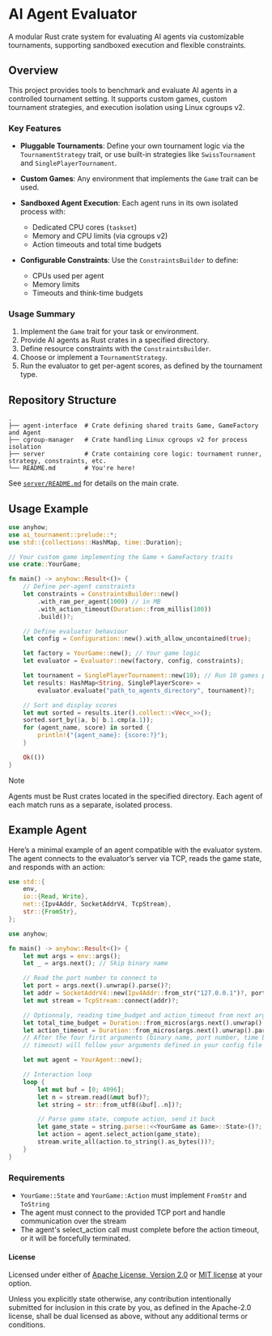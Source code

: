 # AI Agent Evaluator

A modular Rust crate system for evaluating AI agents via customizable tournaments, supporting sandboxed execution and flexible constraints.

## Overview

This project provides tools to benchmark and evaluate AI agents in a controlled tournament setting. It supports custom games, custom tournament strategies, and execution isolation using Linux cgroups v2.

### Key Features

- **Pluggable Tournaments**: Define your own tournament logic via the `TournamentStrategy` trait, or use built-in strategies like `SwissTournament` and `SinglePlayerTournament`.
- **Custom Games**: Any environment that implements the `Game` trait can be used.
- **Sandboxed Agent Execution**: Each agent runs in its own isolated process with:

  * Dedicated CPU cores (`taskset`)
  * Memory and CPU limits (via cgroups v2)
  * Action timeouts and total time budgets
- **Configurable Constraints**: Use the `ConstraintsBuilder` to define:

  * CPUs used per agent
  * Memory limits
  * Timeouts and think-time budgets

### Usage Summary

1. Implement the `Game` trait for your task or environment.
2. Provide AI agents as Rust crates in a specified directory.
3. Define resource constraints with the `ConstraintsBuilder`.
4. Choose or implement a `TournamentStrategy`.
5. Run the evaluator to get per-agent scores, as defined by the tournament type.

## Repository Structure

```
.
├── agent-interface  # Crate defining shared traits Game, GameFactory and Agent
├── cgroup-manager   # Crate handling Linux cgroups v2 for process isolation
├── server           # Crate containing core logic: tournament runner, strategy, constraints, etc.
└── README.md        # You're here!
```

See [`server/README.md`](server/README.md) for details on the main crate.

## Usage Example

```rust
use anyhow;
use ai_tournament::prelude::*;
use std::{collections::HashMap, time::Duration};

// Your custom game implementing the Game + GameFactory traits
use crate::YourGame;

fn main() -> anyhow::Result<()> {
    // Define per-agent constraints
    let constraints = ConstraintsBuilder::new()
        .with_ram_per_agent(1000) // in MB
        .with_action_timeout(Duration::from_millis(100))
        .build()?;

    // Define evaluator behaviour
    let config = Configuration::new().with_allow_uncontained(true);

    let factory = YourGame::new(); // Your game logic
    let evaluator = Evaluator::new(factory, config, constraints);

    let tournament = SinglePlayerTournament::new(10); // Run 10 games per agent
    let results: HashMap<String, SinglePlayerScore> =
        evaluator.evaluate("path_to_agents_directory", tournament)?;

    // Sort and display scores
    let mut sorted = results.iter().collect::<Vec<_>>();
    sorted.sort_by(|a, b| b.1.cmp(a.1));
    for (agent_name, score) in sorted {
        println!("{agent_name}: {score:?}");
    }

    Ok(())
}
```

> [!NOTE]  
> Agents must be Rust crates located in the specified directory. Each agent of each match runs as a separate, isolated process.

## Example Agent

Here’s a minimal example of an agent compatible with the evaluator system. The agent connects to the evaluator’s server via TCP, reads the game state, and responds with an action:

```rust
use std::{
    env,
    io::{Read, Write},
    net::{Ipv4Addr, SocketAddrV4, TcpStream},
    str::{FromStr},
};

use anyhow;

fn main() -> anyhow::Result<()> {
    let mut args = env::args();
    let _ = args.next(); // Skip binary name

    // Read the port number to connect to
    let port = args.next().unwrap().parse()?;
    let addr = SocketAddrV4::new(Ipv4Addr::from_str("127.0.0.1")?, port);
    let mut stream = TcpStream::connect(addr)?;

    // Optionnaly, reading time_budget and action_timeout from next args
    let total_time_budget = Duration::from_micros(args.next().unwrap().parse()?);
    let action_timeout = Duration::from_micros(args.next().unwrap().parse()?);
    // After the four first arguments (binary name, port number, time budget, and action
    // timeout) will follow your arguments defined in your config file

    let mut agent = YourAgent::new();

    // Interaction loop
    loop {
        let mut buf = [0; 4096];
        let n = stream.read(&mut buf)?;
        let string = str::from_utf8(&buf[..n])?;

        // Parse game state, compute action, send it back
        let game_state = string.parse::<<YourGame as Game>::State>()?;
        let action = agent.select_action(game_state);
        stream.write_all(action.to_string().as_bytes())?;
    }
}
```

### Requirements

- `YourGame::State` and `YourGame::Action` must implement `FromStr` and `ToString`
- The agent must connect to the provided TCP port and handle communication over the stream
- The agent's select_action call must complete before the action timeout, or it will be forcefully terminated.

#### License

Licensed under either of <a href="LICENSE-APACHE">Apache License, Version
2.0</a> or <a href="LICENSE-MIT">MIT license</a> at your option.


Unless you explicitly state otherwise, any contribution intentionally submitted
for inclusion in this crate by you, as defined in the Apache-2.0 license, shall
be dual licensed as above, without any additional terms or conditions.
